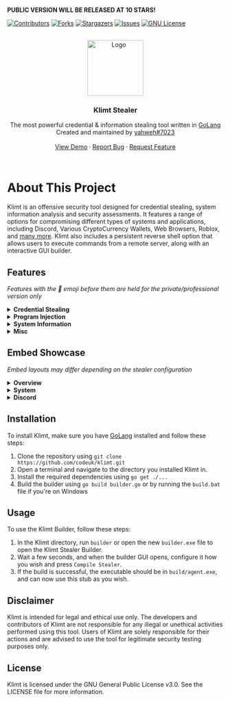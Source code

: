 **PUBLIC VERSION WILL BE RELEASED AT 10 STARS!**

[![Contributors][contributors-shield]][contributors-url]
[![Forks][forks-shield]][forks-url]
[![Stargazers][stars-shield]][stars-url]
[![Issues][issues-shield]][issues-url]
[![GNU License][license-shield]][license-url]

<br />
<div align="center">
  <a href="https://github.com/codeuk/klimt">
    <img src="https://cdn4.iconfinder.com/data/icons/internet-security-flat-2/32/Internet_Security_danger_malware_website_web_virus-512.png" alt="Logo" width="130" height="130">
  </a>

  <h3 align="center">Klimt Stealer</h3>

  <p align="center">
The most powerful credential & information stealing tool written in <a href="https://go.dev">GoLang</a>
    <br />
Created and maintained by <a href="https://discord.com/users/900072916597735444">yahweh#7023</a>
    <br />
    <br />
    <a href="https://github.com/codeuk/klimt">View Demo</a>
    ·
    <a href="https://github.com/codeuk/klimt/issues">Report Bug</a>
    ·
    <a href="https://github.com/codeuk/klimt/issues">Request Feature</a>
  </p>
</div>
<br />

# About This Project

Klimt is an offensive security tool designed for credential stealing, system information analysis and security assessments. It features a range of options for compromising different types of systems and applications, including Discord, Various CryptoCurrency Wallets, Web Browsers, Roblox, and [many more](https://github.com/codeuk/klimt/README.md#features). Klimt also includes a persistent reverse shell option that allows users to execute commands from a remote server, along with an interactive GUI builder.


## Features

*Features with the 💎 emoji before them are held for the private/professional version only*

<details>
<summary><strong>Credential Stealing</strong></summary>
<br>

- Discord Stealer: Steals authentication tokens and account information from 30+ Discord locations.
- Wallet Stealer: Steals cryptocurrency wallet files and credentials from popular wallets.
- 💎 Browser Stealer: Steals browser cookies, passwords, history and downloads from 20+ web browsers.
- 💎 Roblox Stealer: Steals login credentials and authentication tokens from the Roblox game client & website.

</details>

<details>
<summary><strong>Program Injection</strong></summary>
<br>

- Discord: Injects a custom Javascript package into the Discord process for added functionality.
- 💎 Startup: Adds Klimt to the list of startup programs to ensure persistence.
- 💎 Browsers: Injects a custom module into major web browsers for added functionality.

</details>

<details>
<summary><strong>System Information</strong></summary>
<br>

- General: Collects general system information using the Windows registry and WMIC.
- Local Files: Scans the target machines files.
- Installed Software: Collects information on installed software.
- Network Connections: Logs network activity and connections.

</details>

<details>
<summary><strong>Misc</strong></summary>
<br>

- Reverse Shell: Optional connection to your external listener server (netcat, msf, etc.)
- Custom GUI Builder with interactive widgets (Embed color picker, tabs, etc.)
- Encrypts strings stored in the config so that they aren't searchable in the binary, such as:
  - Discord Webhook URL
  - Reverse Shell Server Information

</details>

## Embed Showcase
*Embed layouts may differ depending on the stealer configuration*

<details>
<summary><strong>Overview</strong></summary>
<br>

- Logs.zip file, Scrape numbers, Browser Credentials & Crypto Wallets overview

![image](https://user-images.githubusercontent.com/75194878/228089502-bf0be37d-2260-488a-9fdf-bf65275e75ee.png)
</details>

<details>
<summary><strong>System</strong></summary>
<br>

- Operating System, Networking & File structure information

![image](https://user-images.githubusercontent.com/75194878/228090113-9ac06188-b6cc-4d8f-b55a-3abc88213533.png)
</details>

<details>
<summary><strong>Discord</strong></summary>
<br>

- Discord paths (where tokens were found), infection status, account information derived from each token.

![image](https://user-images.githubusercontent.com/75194878/228090586-41b1506c-34b8-4514-b2f6-87c73e312b03.png)
</details>


## Installation

To install Klimt, make sure you have [GoLang](https://go.dev) installed and follow these steps:

1. Clone the repository using `git clone https://github.com/codeuk/klimt.git`
2. Open a terminal and navigate to the directory you installed Klimt in.
3. Install the required dependencies using `go get ./...`
4. Build the builder using `go build builder.go` or by running the `build.bat` file if you're on Windows

## Usage

To use the Klimt Builder, follow these steps:

1. In the Klimt directory, run `builder` or open the new `builder.exe` file to open the Klimt Stealer Builder.
2. Wait a few seconds, and when the builder GUI opens, configure it how you wish and press `Compile Stealer`.
3. If the build is successful, the executable should be in `build/agent.exe`, and can now use this stub as you wish.

## Disclaimer

Klimt is intended for legal and ethical use only. The developers and contributors of Klimt are not responsible for any illegal or unethical activities performed using this tool. Users of Klimt are solely responsible for their actions and are advised to use the tool for legitimate security testing purposes only.

## License

Klimt is licensed under the GNU General Public License v3.0. See the LICENSE file for more information.

<!-- MARKDOWN LINKS & IMAGES -->
<!-- https://www.markdownguide.org/basic-syntax/#reference-style-links -->
[contributors-shield]: https://img.shields.io/github/contributors/codeuk/klimt.svg?style=for-the-badge
[contributors-url]: https://github.com/codeuk/klimt/graphs/contributors
[license-shield]: https://img.shields.io/github/license/codeuk/klimt?style=for-the-badge
[license-url]: https://github.com/codeuk/klimt/blob/master/LICENSE.txt
[forks-shield]: https://img.shields.io/github/forks/codeuk/klimt.svg?style=for-the-badge
[forks-url]: https://github.com/codeuk/klimt/network/members
[stars-shield]: https://img.shields.io/github/stars/codeuk/klimt.svg?style=for-the-badge
[stars-url]: https://github.com/codeuk/klimt/stargazers
[issues-shield]: https://img.shields.io/github/issues/codeuk/klimt.svg?style=for-the-badge
[issues-url]: https://github.com/codeuk/klimt/issues
[license-url]: https://github.com/codeuk/klimt/blob/master/LICENSE.txt
